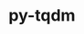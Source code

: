 ---
title: "py-tqdm"
layout: cache
categories: [package, v0.18.1]
meta: {"versions": ["4.62.3"], "compilers": ["gcc@=7.5.0"], "oss": ["ubuntu18.04"], "platforms": ["linux"], "targets": ["x86_64"], "stacks": ["e4s", "root"], "num_specs": 1, "num_specs_by_stack": {"root": 1, "e4s": 1}}
spec_details: [{"hash": "uizgkyfclavf2iyv3rhhirrs5lxnnq4q", "compiler": "gcc@=7.5.0", "versions": ["4.62.3"], "os": "ubuntu18.04", "platform": "linux", "target": "x86_64", "variants": ["~notebook", "~telegram"], "stacks": ["root", "e4s"], "size": "-", "tarball": "https://binaries.spack.io/releases/v0.18.1/build_cache/linux-ubuntu18.04-x86_64/gcc-7.5.0/py-tqdm-4.62.3/linux-ubuntu18.04-x86_64-gcc-7.5.0-py-tqdm-4.62.3-uizgkyfclavf2iyv3rhhirrs5lxnnq4q.spack"}]
---